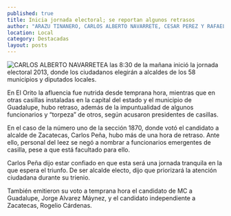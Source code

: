 ```yaml
---
published: true
title: Inicia jornada electoral; se reportan algunos retrasos
author: "ARAZU TINANERO, CARLOS ALBERTO NAVARRETE, CESAR PEREZ Y RAFAEL DE SANTIAGO"
location: Local
category: Destacadas
layout: posts
---
```


![CARLOS ALBERTO NAVARRETE](http://i.imgur.com/DQKcxSpm.jpg)A las 8:30 de la mañana inició la jornada electoral 2013, donde los ciudadanos elegirán a alcaldes de los 58 municipios y diputados locales. 

En El Orito la afluencia fue nutrida desde temprana hora, mientras que en otras casillas instaladas en la capital del estado y el municipio de Guadalupe, hubo retraso, además de la impuntualidad de algunos funcionarios y “torpeza” de otros, según acusaron presidentes de casillas.

En el caso de la número uno de la sección 1870, donde votó el candidato a alcalde de Zacatecas, Carlos Peña, hubo más de una hora de retraso. Ante ello, personal del Ieez se negó a nombrar a funcionarios emergentes de casilla, pese a que está facultado para ello.

Carlos Peña dijo estar confiado en que esta será una jornada tranquila en la que espera el triunfo. De ser alcalde electo, dijo que priorizará la atención ciudadana durante su trienio.

También emitieron su voto a temprana hora el candidato de MC a Guadalupe, Jorge Alvarez Máynez, y el candidato independiente a Zacatecas, Rogelio Cárdenas.
